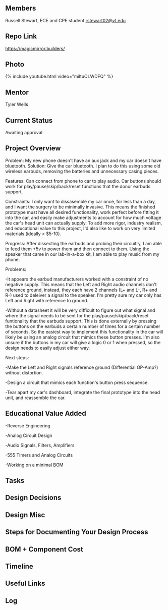 ## Members
Russell Stewart, ECE and CPE student
rstewart02@vt.edu

## Repo Link
<a class="button is-link" href="https://magicmirror.builders/" >https://magicmirror.builders/</a>

## Photo
{% include youtube.html video="miltuOLWDFQ" %}

## Mentor
Tyler Wells

## Current Status
Awaiting approval

## Project Overview

Problem: My new phone doesn't have an aux jack and my car doesn't have bluetooth.
Solution: Give the car bluetooth. I plan to do this using some old wireless earbuds, removing the batteries and unnecessary casing pieces.

Features: Can connect from phone to car to play audio. Car buttons should work for play/pause/skip/back/reset functions that the donor earbuds support.

Constraints: I only want to dissasemble my car once, for less than a day, and I want the surgery to be minimally invasive. This means the finished prototype must have all desired functionality, work perfect before fitting it into the car, and easily make adjustments to account for how much voltage the car's head unit can actually supply. To add more rigor, industry realism, and educational value to this project, I'd also like to work on very limited materials (ideally < $5-10).

Progress: After dissecting the earbuds and probing their circuitry, I am able to feed them +5v to power them and then connect to them. Using the speaker that came in our lab-in-a-box kit, I am able to play music from my phone.

Problems:

  -It appears the earbud manufacturers worked with a constraint of no negative supply. This means that the Left and Right audio channels don't reference ground, instead, they each have 2 channels (L+ and L-, R+ and R-) used to deleiver a signal to the speaker. I'm pretty sure my car only has Left and Right with reference to ground.
  
  -Without a datasheet it will be very difficult to figure out what signal and where the signal needs to be sent for the play/pause/skip/back/reset funtionality that the earbuds support. This is done externally by pressing the buttons on the earbuds a certain number of times for a certain number of seconds. So the easiest way to implement this functionality in the car will likely be using an analog circuit that mimics these button presses. I'm also unsure if the buttons in my car will give a logic 0 or 1 when pressed, so the design needs to easily adjust either way.

Next steps:

  -Make the Left and Right signals reference ground (Differential OP-Amp?) without distortion.
  
  -Design a circuit that mimics each function's button press sequence.
  
  -Tear apart my car's dashboard, integrate the final prototype into the head unit, and reassemble the car.

## Educational Value Added

-Reverse Engineering

-Analog Circuit Design

-Audio Signals, Filters, Amplifiers

-555 Timers and Analog Circuits

-Working on a minimal BOM

## Tasks

<!-- Your Text Here. See Example above -->

## Design Decisions

<!-- Your Text Here. See Example above -->

## Design Misc

<!-- Your Text Here. See Example above -->

## Steps for Documenting Your Design Process

<!-- Your Text Here. See Example above -->

## BOM + Component Cost

<!-- Your Text Here. See Example above -->

## Timeline

<!-- Your Text Here. See Example above -->

## Useful Links

<!-- Your Text Here. See Example above -->

## Log

<!-- Your Text Here. See Example above -->
